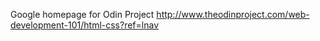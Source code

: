 Google homepage for Odin Project
http://www.theodinproject.com/web-development-101/html-css?ref=lnav